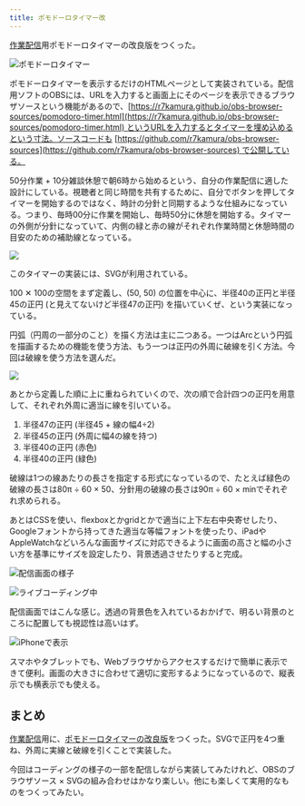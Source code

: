 ```yaml
---
title: ポモドーロタイマー改
---
```

[作業配信](https://www.youtube.com/c/r7kamura)用ポモドーロタイマーの改良版をつくった。

![](https://lh6.googleusercontent.com/Q24I5K3_xAv5Yr3TqMoZeernhhGyzvPam-Vp1JXorIPqYLfo55NXRZ_2EWtS_UWyxgBnKkB2-4cWIlKyqSl0bHYppLy2_YSfvmULwI466qtNXKBqN1rFqrIXAtxAwKbARgCZSpwRcX0LeaGnhrUgwvxjp73uCBspA50T0DJ83lJGLnIeju56klwvgg "ポモドーロタイマー")

ポモドーロタイマーを表示するだけのHTMLページとして実装されている。配信用ソフトのOBSには、URLを入力すると画面上にそのページを表示できるブラウザソースという機能があるので、[https://r7kamura.github.io/obs-browser-sources/pomodoro-timer.html](https://r7kamura.github.io/obs-browser-sources/pomodoro-timer.html) というURLを入力するとタイマーを埋め込めるという寸法。ソースコードも [https://github.com/r7kamura/obs-browser-sources](https://github.com/r7kamura/obs-browser-sources) で公開している。

50分作業 + 10分雑談休憩で朝6時から始めるという、自分の作業配信に適した設計にしている。視聴者と同じ時間を共有するために、自分でボタンを押してタイマーを開始するのではなく、時計の分針と同期するような仕組みになっている。つまり、毎時00分に作業を開始し、毎時50分に休憩を開始する。タイマーの外側が分針になっていて、内側の緑と赤の線がそれぞれ作業時間と休憩時間の目安のための補助線となっている。

![](https://lh3.googleusercontent.com/OdQUoA2Rpp9PrCBt0R2pnvOsBfeEUHQ3beJtdtAWV_qiIEiXyNu82OMtX5HV3cO2Mxf24leKMr-yQaNpKhRnKdBTjgF2Y9xqtFyDcxzTBm-gzz7JmkgIYMlRVsNy-X5aeWz3L9e4eokYNCFlMSdhkly3ihhSsKuksBujNN-NwgMdIn05-QKphfq-NA)

このタイマーの実装には、SVGが利用されている。

100 ✕ 100の空間をまず定義し、(50, 50) の位置を中心に、半径40の正円と半径45の正円 (と見えてないけど半径47の正円) を描いていくぜ、という実装になっている。

円弧（円周の一部分のこと）を描く方法は主に二つある。一つはArcという円弧を描画するための機能を使う方法、もう一つは正円の外周に破線を引く方法。今回は破線を使う方法を選んだ。

![](https://lh3.googleusercontent.com/x6QwJsZDmfT1dC8mY6DnU8irD90ZtA2IUVY3e1558PLAcnR6Jgi2UT5A1H5Vy_JdQvZ0x7y6rWkrOHDbLo3DvFUUgUKDsoGP5Y6oEMr47YljrlVjsWHkDNeddoELZ__DHxeusuiTJpDvTpYWlB0QUSjn1aD0xBsJW5xZcSXKNHSw3W_RDGJJxiLoLQ)

あとから定義した順に上に重ねられていくので、次の順で合計四つの正円を用意して、それぞれ外周に適当に線を引いている。

1.  半径47の正円 (半径45 + 線の幅4÷2)
2.  半径45の正円 (外周に幅4の線を持つ)
3.  半径40の正円 (赤色)
4.  半径40の正円 (緑色)

破線は1つの線あたりの長さを指定する形式になっているので、たとえば緑色の破線の長さは80π ÷ 60 × 50、分針用の破線の長さは90π ÷ 60 × minでそれぞれ求められる。

あとはCSSを使い、flexboxとかgridとかで適当に上下左右中央寄せしたり、Googleフォントから持ってきた適当な等幅フォントを使ったり、iPadやAppleWatchなどいろんな画面サイズに対応できるように画面の高さと幅の小さい方を基準にサイズを設定したり、背景透過させたりすると完成。

![](https://lh4.googleusercontent.com/XxhOVJbpFCBhpTp06RMFWPXIECSWGB2lmHchN0s7ZUoU48s9YFzopWm4504Z3A5JQzujq67kZGr8Uw504ygscQoNU8seK_UpbU9jikCmDV2rRA8WILY-Erdktp3SMnRqJy-8oW1BPxcg3sG0NVx5JgWcry3cEK_iZhxWEBKXSuc0TZ3VzFdo_w0gHA "配信画面の様子")

![](https://lh4.googleusercontent.com/8pJ8BecG0HsUIt8HDtG9Q3l0LJM5hHnDcyX1pYS59b_7o_4Fv83dk3nmXv2SLssgeF9hAJOminut-Mpkzn3V4I83Q7zcgRNr6BViaJpA5zIZgIDXVNSB8I_rJjMmayHilIwr0ZwK6zuiqrt2pQ3vKWDbh2eajQj7aF1m5zDGDG7XuDdSrZ14xfrJ0g "ライブコーディング中")

配信画面ではこんな感じ。透過の背景色を入れているおかげで、明るい背景のところに配置しても視認性は高いはず。

![](https://lh4.googleusercontent.com/NeJoDa7j06_U9FYJFIc6WQv4DvPCHGCEsX9jXuSR2wzNl8mjH-XBhzw9OT5j72CrN0dywQst2MoslSyoA2uX_bn5E6gtLp2bE4xSO3mLnCmMMwpi8xR12kzXcwkJSJvABur1-qzMZhPKe17-Jk9zpWFGPDyC79aXuUBj4e_svT1zGV04Uaop6in2Yg "iPhoneで表示")

スマホやタブレットでも、Webブラウザからアクセスするだけで簡単に表示できて便利。画面の大きさに合わせて適切に変形するようになっているので、縦表示でも横表示でも使える。

まとめ
---

[作業配信](https://www.youtube.com/c/r7kamura)用に、[ポモドーロタイマーの改良版](https://github.com/r7kamura/obs-browser-sources)をつくった。SVGで正円を4つ重ね、外周に実線と破線を引くことで実装した。

今回はコーディングの様子の一部を配信しながら実装してみたけれど、OBSのブラウザソース × SVGの組み合わせはかなり楽しい。他にも楽しくて実用的なものをつくってみたい。
